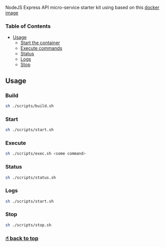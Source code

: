 NodeJS Express API micro-service starter kit using based on this [docker image]

### <a name="toc">Table of Contents</a>
* [Usage](#build)
    * [Start the container](#start)
    * [Execute commands](#exec)    
    * [Status](#status)
    * [Logs](#logs)
    * [Stop](#stop)

## Usage

### <a name="build"></a>Build

```sh
sh ./scripts/build.sh
```

### <a name="run"></a>Start
```sh
sh ./scripts/start.sh
```

### <a name="exec"></a>Execute
```sh
sh ./scripts/exec.sh <some command>
```

### <a name="status"></a>Status
```sh
sh ./scripts/status.sh
```

### <a name="logs"></a>Logs
```sh
sh ./scripts/start.sh
```

### <a name="stop"></a>Stop
```sh
sh ./scripts/stop.sh
```

### [☝︎ back to top](#toc)
[docker image]:https://hub.docker.com/r/kmade/nocker/
